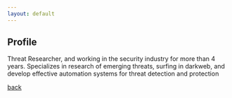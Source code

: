 ```yaml
---
layout: default
---
```


## Profile
Threat Researcher, and working in the security industry for more than 4 years. Specializes in research of emerging threats, surfing in darkweb, and develop effective automation systems for threat detection and protection

[back](./)
